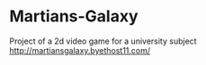 # Martians-Galaxy
Project of a 2d video game for a university subject
http://martiansgalaxy.byethost11.com/

